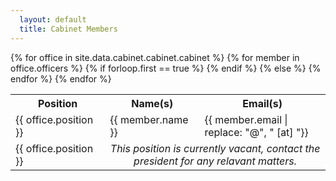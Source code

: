 ```yaml
---
  layout: default
  title: Cabinet Members
---
```


<div class="table-responsive">
<table class="table">
  <tr>
  <th style="width: 30%">Position</th>
  <th style="width: 30%">Name(s)</th>
  <th style="width: 40%">Email(s)</th>
  </tr>
{% for office in site.data.cabinet.cabinet.cabinet %}
  {% for member in office.officers %}
  <tr>
  {% if forloop.first == true %}
  <td rowspan={{ forloop.length }}>
  {{ office.position }}
  </td>
  {% endif %}
  
  <td>{{ member.name }}</td>
  <td>{{ member.email | replace: "@", " [at] "}}</td>
  </tr>
  {% else %}
  <tr>
  <td>
  {{ office.position }}
  </td>
  <td colspan="2" style="text-align: center;">
  <i>This position is currently vacant, contact the president for any relavant matters.</i> 
  </td>
  </tr>
  {% endfor %}
{% endfor %}
</table>
</div>
